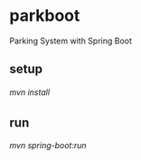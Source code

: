 # parkboot
Parking System with Spring Boot

## setup
###### mvn install

## run
###### mvn spring-boot:run
